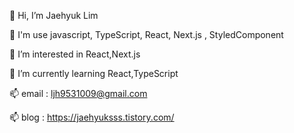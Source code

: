 👋 Hi, I’m Jaehyuk Lim

👋 I'm use javascript, TypeScript, React, Next.js , StyledComponent

👀 I’m interested in React,Next.js

🌱 I’m currently learning React,TypeScript

📫 email : ljh9531009@gmail.com

📫 blog : https://jaehyuksss.tistory.com/
<!---
Jaehyuksssss/Jaehyuksssss is a ✨ special ✨ repository because its `README.md` (this file) appears on your GitHub profile.
You can click the Preview link to take a look at your changes.
--->
